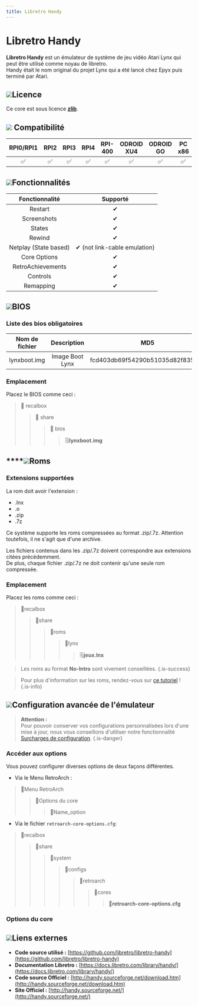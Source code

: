 ```yaml
---
title: Libretro Handy
---
```


# Libretro Handy

**Libretro Handy** est un émulateur de système de jeu vidéo Atari Lynx qui peut être utilisé comme noyau de libretro.  
Handy était le nom original du projet Lynx qui a été lancé chez Epyx puis terminé par Atari.

## ![](./gerald-g-parchment-background-or-border-5.svg)Licen**c**e

Ce core est sous licence [**zlib**](https://sourceforge.net/projects/handy/).

## ![](./compatibility.png) Compatibilité

| RPI0/RPI1 | RPI2 | RPI3 | RPI4 | RPI-400 | ODROID XU4 | ODROID GO | PC x86 | PC X86\_64 |
| :---: | :---: | :---: | :---: | :---: | :---: | :---: | :---: | :---: |
| ✅ | ✅ | ✅ | ✅ | ✅ | ✅ | ✅ | ✅ | ✅ |

## ![](./cogwheel-145804_640.png)Fonctionnalités

| Fonctionnalité | Supporté |
| :---: | :---: |
| Restart | ✔ |
| Screenshots | ✔ |
| States | ✔ |
| Rewind | ✔ |
| Netplay \(State based\) | ✔ \(not link-cable emulation\) |
| Core Options | ✔ |
| RetroAchievements | ✔ |
| Controls | ✔ |
| Remapping | ✔ |

## ![](./tqfp32.svg)BIOS

### Liste des bios obligatoires

| **Nom de fichier** | Description | MD5 | Fourni |
| :---: | :---: | :---: | :---: |
| lynxboot.img | Image Boot Lynx | fcd403db69f54290b51035d82f835e7b | ❌  |

### Emplacement

Placez le BIOS comme ceci :

> 📁 recalbox
>
> > 📁 share
> >
> > > 📁 bios
> > >
> > > > 🗒**lynxboot.img**

## \*\*\*\*![](./rom-30098_640.png)**Roms**

### **Extensions supportées**

La rom doit avoir l'extension :

* .lnx
* .o
* .zip
* .7z

Ce système supporte les roms compressées au format .zip/.7z. Attention toutefois, il ne s'agit que d'une archive.

Les fichiers contenus dans les .zip/.7z doivent correspondre aux extensions citées précédemment.  
De plus, chaque fichier .zip/.7z ne doit contenir qu'une seule rom compressée.

### **Emplacement**

Placez les roms comme ceci : 

> 📁recalbox
>
> > 📁share
> >
> > > 📁roms
> > >
> > > > 📁lynx
> > > >
> > > > > 🗒**jeux.lnx**


>Les roms au format **No-Intro** sont vivement conseillées.
{.is-success}


>Pour plus d'information sur les roms, rendez-vous sur [ce tutoriel](/v/francais/tutoriels/jeux/generalite/les-roms-et-les-isos) !
{.is-info}

## ![](./hammer-28636_640.png)Configuration avancée de l'émulateur


>**Attention :**  
>Pour pouvoir conserver vos configurations personnalisées lors d'une mise à jour, nous vous conseillons d'utiliser notre fonctionnalité [Surcharges de configuration](/v/francais/usage-avance/surcharge-de-configuration).
{.is-danger}

### Accéder aux options

Vous pouvez configurer diverses options de deux façons différentes.

* Via le Menu RetroArch :

> 📁Menu RetroArch
>
> > 📁Options du core
> >
> > > 🧩Name\_option

* Via le fichier `retroarch-core-options.cfg`:

> 📁recalbox
>
> > 📁share
> >
> > > 📁system
> > >
> > > > 📁configs
> > > >
> > > > > 📁retroarch
> > > > >
> > > > > > 📁cores
> > > > > >
> > > > > > > 🧩**retroarch-core-options.cfg**

### Options du core

## ![](./kisspng-web-development-world-wide-web-computer-icons-webs-world-wide-web-icon-png-5ab05c24477216.4540070115215073642927.png)**Liens externes**

* **Code source utilisé :** [https://github.com/libretro/libretro-handy](https://github.com/libretro/libretro-handy)
* **Documentation Libretro :** [https://docs.libretro.com/library/handy/](https://docs.libretro.com/library/handy/)
* **Code source Officiel :** [http://handy.sourceforge.net/download.htm](http://handy.sourceforge.net/download.htm)
* **Site Officiel :**  [http://handy.sourceforge.net/](http://handy.sourceforge.net/)

